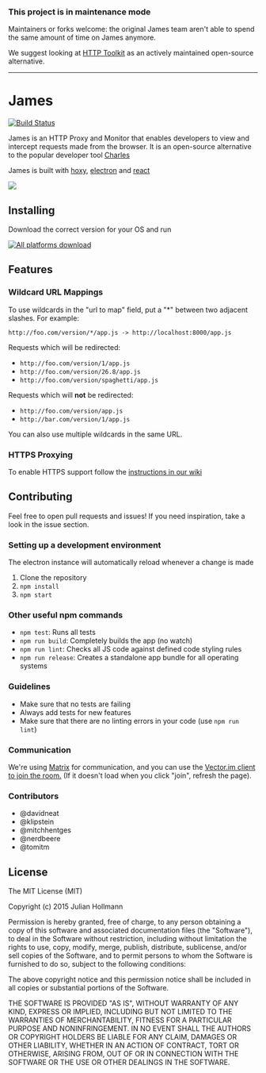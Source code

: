 ### This project is in maintenance mode

Maintainers or forks welcome: the original James team aren't able to spend the same amount of time on James anymore.

We suggest looking at [HTTP Toolkit](https://httptoolkit.tech) as an actively maintained open-source alternative.

---

# James

[![Build Status](https://travis-ci.org/james-proxy/james.svg?branch=master)](https://travis-ci.org/james-proxy/james) 

James is an HTTP Proxy and Monitor that enables developers to view and intercept requests made from the browser.
It is an open-source alternative to the popular developer tool [Charles](http://www.charlesproxy.com/)

James is built with [hoxy](https://github.com/greim/hoxy), [electron](https://github.com/atom/electron) and [react](https://reactjs.org/)

![](resources/screenshot-1.png)

## Installing
Download the correct version for your OS and run

[![All platforms download](https://img.shields.io/badge/download-any_platform-green.svg)](https://github.com/james-proxy/james/releases/latest)

## Features

### Wildcard URL Mappings

To use wildcards in the "url to map" field, put a "*" between two adjacent slashes. For example:
```
http://foo.com/version/*/app.js -> http://localhost:8000/app.js
```
Requests which will be redirected:
* `http://foo.com/version/1/app.js`
* `http://foo.com/version/26.8/app.js`
* `http://foo.com/version/spaghetti/app.js`

Requests which will **not** be redirected:
* `http://foo.com/version/app.js`
* `http://bar.com/version/1/app.js`

You can also use multiple wildcards in the same URL.
 
### HTTPS Proxying

To enable HTTPS support follow the [instructions in our wiki](https://github.com/james-proxy/james/wiki)

## Contributing

Feel free to open pull requests and issues!
If you need inspiration, take a look in the issue section.

### Setting up a development environment

The electron instance will automatically reload whenever a change is made

 1. Clone the repository
 2. `npm install`
 3. `npm start`

### Other useful npm commands

- `npm test`: Runs all tests
- `npm run build`: Completely builds the app (no watch)
- `npm run lint`: Checks all JS code against defined code styling rules
- `npm run release`: Creates a standalone app bundle for all operating systems

### Guidelines
- Make sure that no tests are failing
- Always add tests for new features
- Make sure that there are no linting errors in your code (use `npm run lint`)

### Communication

We're using [Matrix](https://matrix.org/) for communication, and you can use the
[Vector.im client to join the room.](https://vector.im/beta/#/room/#james:matrix.org)
(If it doesn't load when you click "join", refresh the page).

### Contributors
- @davidneat
- @klipstein
- @mitchhentges
- @nerdbeere
- @tomitm

## License
The MIT License (MIT)

Copyright (c) 2015 Julian Hollmann

Permission is hereby granted, free of charge, to any person obtaining a copy of this software and associated documentation files (the "Software"), to deal in the Software without restriction, including without limitation the rights to use, copy, modify, merge, publish, distribute, sublicense, and/or sell copies of the Software, and to permit persons to whom the Software is furnished to do so, subject to the following conditions:

The above copyright notice and this permission notice shall be included in all copies or substantial portions of the Software.

THE SOFTWARE IS PROVIDED "AS IS", WITHOUT WARRANTY OF ANY KIND, EXPRESS OR IMPLIED, INCLUDING BUT NOT LIMITED TO THE WARRANTIES OF MERCHANTABILITY, FITNESS FOR A PARTICULAR PURPOSE AND NONINFRINGEMENT. IN NO EVENT SHALL THE AUTHORS OR COPYRIGHT HOLDERS BE LIABLE FOR ANY CLAIM, DAMAGES OR OTHER LIABILITY, WHETHER IN AN ACTION OF CONTRACT, TORT OR OTHERWISE, ARISING FROM, OUT OF OR IN CONNECTION WITH THE SOFTWARE OR THE USE OR OTHER DEALINGS IN THE SOFTWARE.

